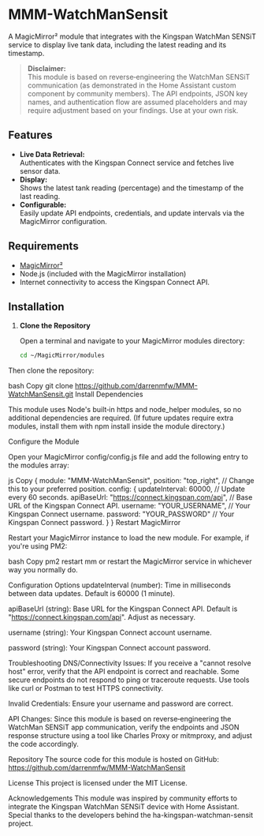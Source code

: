 # MMM-WatchManSensit

A MagicMirror² module that integrates with the Kingspan WatchMan SENSiT service to display live tank data, including the latest reading and its timestamp.

> **Disclaimer:**  
> This module is based on reverse‑engineering the WatchMan SENSiT communication (as demonstrated in the Home Assistant custom component by community members). The API endpoints, JSON key names, and authentication flow are assumed placeholders and may require adjustment based on your findings. Use at your own risk.

## Features

- **Live Data Retrieval:**  
  Authenticates with the Kingspan Connect service and fetches live sensor data.
- **Display:**  
  Shows the latest tank reading (percentage) and the timestamp of the last reading.
- **Configurable:**  
  Easily update API endpoints, credentials, and update intervals via the MagicMirror configuration.

## Requirements

- [MagicMirror²](https://magicmirror.builders/)
- Node.js (included with the MagicMirror installation)
- Internet connectivity to access the Kingspan Connect API.

## Installation

1. **Clone the Repository**

   Open a terminal and navigate to your MagicMirror modules directory:
   ```bash
   cd ~/MagicMirror/modules
Then clone the repository:

bash
Copy
git clone https://github.com/darrenmfw/MMM-WatchManSensit.git
Install Dependencies

This module uses Node's built‑in https and node_helper modules, so no additional dependencies are required. (If future updates require extra modules, install them with npm install inside the module directory.)

Configure the Module

Open your MagicMirror config/config.js file and add the following entry to the modules array:

js
Copy
{
  module: "MMM-WatchManSensit",
  position: "top_right",  // Change this to your preferred position.
  config: {
    updateInterval: 60000,                         // Update every 60 seconds.
    apiBaseUrl: "https://connect.kingspan.com/api",  // Base URL of the Kingspan Connect API.
    username: "YOUR_USERNAME",                     // Your Kingspan Connect username.
    password: "YOUR_PASSWORD"                      // Your Kingspan Connect password.
  }
}
Restart MagicMirror

Restart your MagicMirror instance to load the new module. For example, if you're using PM2:

bash
Copy
pm2 restart mm
or restart the MagicMirror service in whichever way you normally do.

Configuration Options
updateInterval (number):
Time in milliseconds between data updates. Default is 60000 (1 minute).

apiBaseUrl (string):
Base URL for the Kingspan Connect API. Default is "https://connect.kingspan.com/api". Adjust as necessary.

username (string):
Your Kingspan Connect account username.

password (string):
Your Kingspan Connect account password.

Troubleshooting
DNS/Connectivity Issues:
If you receive a "cannot resolve host" error, verify that the API endpoint is correct and reachable. Some secure endpoints do not respond to ping or traceroute requests. Use tools like curl or Postman to test HTTPS connectivity.

Invalid Credentials:
Ensure your username and password are correct.

API Changes:
Since this module is based on reverse‑engineering the WatchMan SENSiT app communication, verify the endpoints and JSON response structure using a tool like Charles Proxy or mitmproxy, and adjust the code accordingly.

Repository
The source code for this module is hosted on GitHub:
https://github.com/darrenmfw/MMM-WatchManSensit

License
This project is licensed under the MIT License.

Acknowledgements
This module was inspired by community efforts to integrate the Kingspan WatchMan SENSiT device with Home Assistant. Special thanks to the developers behind the ha-kingspan-watchman-sensit project.
